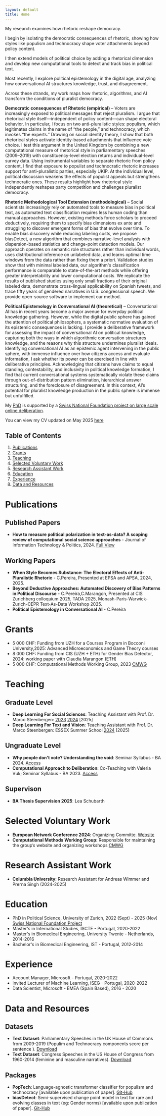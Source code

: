 ```yaml
---
layout: default
title: Home
---
```

My research examines how rhetoric reshape democracy. 

I begin by isolating the democratic consequences of rhetoric, showing how styles like populism and technocracy shape voter attachments beyond policy content. 

I then extend models of political choice by adding a rhetorical dimension and develop new computational tools to detect and track bias in political text.

Most recently, I explore political epistemology in the digital age, analyzing how conversational AI structures knowledge, trust, and disagreement.

Across these strands, my work maps how rhetoric, algorithms, and AI transform the conditions of pluralist democracy.

**Democratic consequences of Rhetoric (empirical)** – Voters are increasingly exposed to political messages that reject pluralism. I argue that rhetorical style itself—independent of policy content—can shape electoral behavior. In particular, I focus on two anti-pluralistic styles: populism, which legitimates claims in the name of “the people,” and technocracy, which invokes “the experts.” Drawing on social identity theory, I show that both rhetorical styles activate identity-based attachments that influence vote choice. I test this argument in the United Kingdom by combining a new computational measure of rhetorical style in parliamentary speeches (2009–2019) with constituency-level election returns and individual-level survey data. Using instrumental variables to separate rhetoric from policy content, I find that exposure to populist and technocratic rhetoric increases support for anti-pluralistic parties, especially UKIP. At the individual level, political discussion weakens the effects of populist appeals but strengthens technocratic ones. These results highlight how rhetorical style independently reshapes party competition and challenges pluralist democracy.

**Rhetoric Methodological Tool Extension (methodological)** – Social scientists increasingly rely on automated tools to measure bias in political text, as automated text classification requires less human coding than manual approaches. However, existing methods force scholars to proceed deductively, requiring them to specify bias dimensions ex ante and struggling to discover emergent forms of bias that evolve over time. To enable bias discovery while reducing labeling costs, we propose biasDetect, a new algorithm that combines narrative-level analysis with dispersion-based statistics and change-point detection models. Our approach operates on semantic role structures rather than individual words, uses distributional inference on unlabeled data, and learns optimal time windows from the data rather than fixing them a priori. Validation studies show that with minimal labeled data, our algorithm's classification performance is comparable to state-of-the-art methods while offering greater interpretability and lower computational costs. We replicate the results of published studies using only small fractions of their original labeled data, demonstrate cross-lingual applicability on Spanish tweets, and trace fifty years of gendered narratives in U.S. congressional speech. We provide open-source software to implement our method.

**Political Epistemology in Conversational AI (theoretical)** – Conversational AI has in recent years become a major avenue for everyday political knowledge gathering. However, while the digital public sphere has gained the attention of political philosophers, a systematic normative evaluation of its epistemic consequences is lacking. I provide a deliberative framework for assessing the impact of conversational AI on political knowledge, capturing both the ways in which algorithmic conversation structures knowledge, and the reasons why this structure undermines pluralist ideals. Identifying conversational AI as an epistemic agent intervening in the public sphere, with immense influence over how citizens access and evaluate information, I ask whether its power can be exercised in line with deliberative principles. Acknowledging that citizens have claims to equal standing, contestability, and inclusivity in political knowledge formation, I find that current conversational systems systematically violate these claims through out-of-distribution pattern elimination, hierarchical answer structuring, and the foreclosure of disagreement. In this context, AI’s potential for pluralist knowledge production in the public sphere is immense but unfulfilled.

My [PhD](https://www.ipz.uzh.ch/de/personen/mitarbeitende/ctrina.html) is supported by a [Swiss National Foundation project on large scale online deliberation]( https://d3-project.ch/science/).

You can view my CV updated on May 2025 [here](https://www.dropbox.com/scl/fi/c2ngpkx1rc5o8iq62v1u6/Resume.pdf?rlkey=gutwfqnsc478f1qsrlmoqi6mu&st=52zxyahn&dl=0)

## Table of Contents
1. [Publications](#publications)
2. [Grants](#grants)
3. [Teaching](#teaching)
4. [Selected Voluntary Work](#selected-voluntary-work)
5. [Research Assistant Work](#ra-work)
6. [Education](#education)
7. [Experience](#experience)
8. [Data and Resources](#data-and-resources)

# Publications

## Published Papers

- **How to measure political polarization in text-as-data? A scoping review of computational social science approaches** - Journal of Information Technology & Politics, 2024. [Full View](https://doi.org/10.1080/19331681.2024.2318404)

## Working Papers

- **When Style Becomes Substance: The Electoral Effects of Anti-Pluralistic Rhetoric** - C.Pereira, Presented at EPSA and APSA, 2024, 2025. 
- **Beyond Deductive Approaches: Automated Discovery of Bias Patterns in Political Discourse** - C.Pereira,C.Marangon, Presented at CIS Zurichberg colloquium 2025, TADA 2025, Monash-Paris-Warwick-Zurich-CEPR Text-As-Data Workshop 2025. 
- **Political Epistemology in Conversational AI** - C.Pereira 


# Grants
- 5 000 CHF: Funding from UZH for a Courses Program in Bocconi University,2025: Advanced Microeconomics and Game Theory courses
- 8 000 CHF: Funding from CIS (UZH + ETH) for Gender Bias Detector, 2024: working paper with Claudia Marangon (ETH)
- 5 000 CHF: Computational Methods Working Group, 2023 [CMWG](http://www.cssmethods.uzh.ch/)

# Teaching

## Graduate Level
- **Deep Learning For Social Sciences**: Teaching Assistant with Prof. Dr. Marco Steenbergen: [2023](https://github.com/CT-P/dlss) [2024](https://github.com/CT-P/dlss24) [2025]
- **Deep Learning For Text and Vision**: Teaching Assistant with Prof. Dr. Marco Steenbergen: ESSEX Summer School [2024](https://essexsummerschool.com/summer-school-facts/courses/ess-2024-course-list/3n/) [2025]

## Ungraduate Level

- **Why people don't vote? Understanding the void**: Seminar Syllabus - BA 2024. [Access](https://studentservices.uzh.ch/uzh/anonym/vvz/index.html?sap-language=DE&sap-ui-language=DE#/details/2024/003/E/51236731)
- **Computational Approach to Deliberation**: Co-Teaching with Valeria Vuk; Seminar Syllabus - BA 2023. [Access](#)

## Supervison
- **BA Thesis Supervision 2025**: Lea Schubarth

# Selected Voluntary Work

- **European Network Conference 2024**: Organizing Committe. [Website](https://www.egn.ac)
- **Computational Methods Working Group**: Responsible for maintaining the group’s website and organizing workshops [CMWG](http://www.cssmethods.uzh.ch/)

# Research Assistant Work
- **Columbia University**: Research Assistant for Andreas Wimmer and Prerna Singh (2024-2025)

# Education

- PhD in Political Science, University of Zurich, 2022 (Sept) - 2025 (Nov)
[Swiss National Foundation Project](https://data.snf.ch/grants/grant/205975)
- Master's in International Studies, ISCTE - Portugal, 2020-2022
- Master's in Biomedical Engineering, University Twente - Netherlands, 2014-2016
- Bachelor's in Biomedical Engineering, IST - Portugal, 2012-2014

# Experience

- Account Manager, Microsoft - Portugal, 2020-2022
- Invited Lecturer of Machine Learning, ISEG - Portugal, 2020-2022
- Data Scientist, Microsoft - EMEA (Spain Based), 2016 - 2020

# Data and Resources

## Datasets

- **Text Dataset**: Parliamentary Speeches in the UK House of Commons from 2009-2019 (Populim and Technocracy components score per sentence ). [Download](#)
- **Text Dataset**: Congress Speeches in the US House of Congress from 1960-2014 (feminine and masculine narratives). [Download](#)

## Packages

- **PopTech**: Language-agnostic transformer classifier for populism and technocracy [available upon publication of paper]. [Git-Hub](#)
- **biasDetect**: Semi-supervised change point model in text for rare and evolving classes in text (eg: Gender norms)  [available upon publication of paper]. [Git-Hub](#)